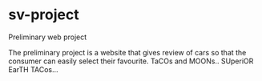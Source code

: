 # sv-project
Preliminary web project

The preliminary project is a website that gives review of cars so that the consumer can easily select their favourite.
TaCOs and MOONs.. SUperiOR EarTH TACos...
